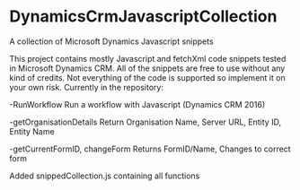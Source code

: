# DynamicsCrmJavascriptCollection
A collection of Microsoft Dynamics Javascript snippets

This project contains mostly Javascript and fetchXml code snippets tested in Microsoft Dynamics CRM.
All of the snippets are free to use without any kind of credits. Not everything of the code is supported so implement it on your own risk.
Currently in the repository:


-RunWorkflow                Run a workflow with Javascript (Dynamics CRM 2016)

-getOrganisationDetails     Return Organisation Name, Server URL, Entity ID, Entity Name

-getCurrentFormID, changeForm   Returns FormID/Name, Changes to correct form



Added snippedCollection.js containing all functions